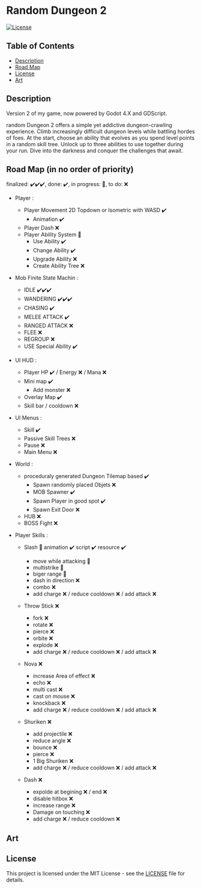 # Random Dungeon 2

[![License](https://img.shields.io/badge/license-MIT-blue.svg)](https://opensource.org/licenses/MIT)

## Table of Contents

- [Description](#Description)
- [Road Map](#Road-Map-(in-no-order-of-priority))
- [License](#license)
- [Art](#art)

## Description

Version 2 of my game, now powered by Godot 4.X and GDScript.

random Dungeon 2 offers a simple yet addictive dungeon-crawling experience. Climb increasingly difficult dungeon levels while battling hordes of foes. At the start, choose an ability that evolves as you spend level points in a random skill tree. Unlock up to three abilities to use together during your run. Dive into the darkness and conquer the challenges that await.

## Road Map (in no order of priority)
finalized: ✔️✔️✔️, done: ✔️, in progress: 🔵,  to do: ❌
- Player :
	- Player Movement 2D Topdown or Isometric with WASD ✔️
		- Animation ✔️
	- Player Dash ❌
	- Player Ability System 🔵
		- Use Ability ✔️
		- Change Ability ✔️
		- Upgrade Ability ❌
		- Create Ability Tree ❌

- Mob Finite State Machin :
	- IDLE ✔️✔️✔️
	- WANDERING ✔️✔️✔️
	- CHASING ✔️
	- MELEE ATTACK ✔️
	- RANGED ATTACK ❌
	- FLEE ❌
	- REGROUP ❌
	- USE Special Ability ✔️

- UI HUD :
	- Player HP ✔️ / Energy ❌ / Mana ❌
	- Mini map ✔️
		- Add monster ❌
	- Overlay Map ✔️
	- Skill bar / cooldown ❌

- UI Menus :
	- Skill ✔️
	- Passive Skill Trees ❌
	- Pause ❌
	- Main Menu ❌

- World :
	- proceduraly generated Dungeon Tilemap based ✔️
		- Spawn randomly placed Objets ❌
		- MOB Spawner ✔️
		- Spawn Player in good spot ✔️
		- Spawn Exit Door ❌
	- HUB ❌
	- BOSS Fight ❌

- Player Skills :
	- Slash 🔵 animation ✔️ script ✔️ resource ✔️
		- move while attacking 🔵
		- multistrike 🔵
		- biger range 🔵
		- dash in direction ❌
		- combo ❌
		- add charge ❌ / reduce cooldown ❌ / add attack ❌

	- Throw Stick ❌
		- fork ❌
		- rotate ❌
		- pierce ❌
		- orbite ❌
		- explode ❌
		- add charge ❌ / reduce cooldown ❌ / add attack ❌

	- Nova ❌
		- increase Area of effect ❌
		- echo ❌
		- multi cast ❌
		- cast on mouse ❌
		- knockback ❌
		- add charge ❌ / reduce cooldown ❌ / add attack ❌

	- Shuriken ❌
		- add projectile ❌
		- reduce angle ❌
		- bounce ❌
		- pierce ❌
		- 1 Big Shuriken ❌
		- add charge ❌ / reduce cooldown ❌ / add attack ❌
	
	- Dash ❌
		- expolde at begining ❌ / end ❌
		- disable hitbox ❌
		- increase range ❌
		- Damage on touching ❌
		- add charge ❌ / reduce cooldown ❌

## Art

## License

This project is licensed under the MIT License - see the [LICENSE](LICENSE) file for details.
